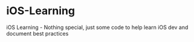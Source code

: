 iOS-Learning
============

iOS Learning - Nothing special, just some code to help learn iOS dev and document best practices